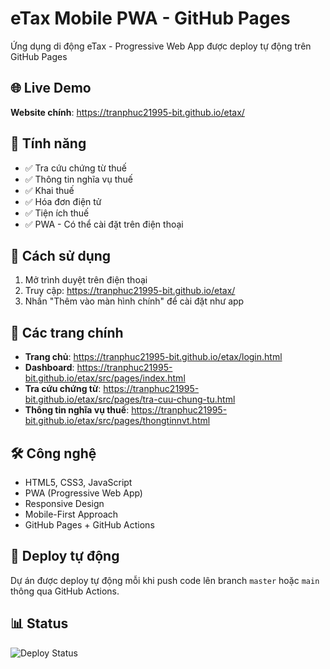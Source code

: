 # eTax Mobile PWA - GitHub Pages

Ứng dụng di động eTax - Progressive Web App được deploy tự động trên GitHub Pages

## 🌐 Live Demo

**Website chính**: https://tranphuc21995-bit.github.io/etax/

## 🚀 Tính năng

- ✅ Tra cứu chứng từ thuế
- ✅ Thông tin nghĩa vụ thuế  
- ✅ Khai thuế
- ✅ Hóa đơn điện tử
- ✅ Tiện ích thuế
- ✅ PWA - Có thể cài đặt trên điện thoại

## 📱 Cách sử dụng

1. Mở trình duyệt trên điện thoại
2. Truy cập: https://tranphuc21995-bit.github.io/etax/
3. Nhấn "Thêm vào màn hình chính" để cài đặt như app

## 🔗 Các trang chính

- **Trang chủ**: https://tranphuc21995-bit.github.io/etax/login.html
- **Dashboard**: https://tranphuc21995-bit.github.io/etax/src/pages/index.html
- **Tra cứu chứng từ**: https://tranphuc21995-bit.github.io/etax/src/pages/tra-cuu-chung-tu.html
- **Thông tin nghĩa vụ thuế**: https://tranphuc21995-bit.github.io/etax/src/pages/thongtinnvt.html

## 🛠️ Công nghệ

- HTML5, CSS3, JavaScript
- PWA (Progressive Web App)
- Responsive Design
- Mobile-First Approach
- GitHub Pages + GitHub Actions

## 🔄 Deploy tự động

Dự án được deploy tự động mỗi khi push code lên branch `master` hoặc `main` thông qua GitHub Actions.

## 📊 Status

![Deploy Status](https://github.com/tranphuc21995-bit/etax/workflows/Deploy%20to%20GitHub%20Pages/badge.svg)